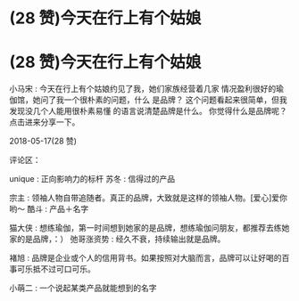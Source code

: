 # (28 赞)今天在行上有个姑娘

# (28 赞)今天在行上有个姑娘

小马宋 : 今天在行上有个姑娘约见了我，她们家族经营着几家 情况盈利很好的瑜伽馆，她问了我一个很朴素的问题，什么 是品牌？ 这个问题看起来很简单，但我发现没几个人能用很朴素易懂 的语言说清楚品牌是什么。 你觉得什么是品牌呢？点击进来分享一下。

2018-05-17(28 赞)

评论区：

unique : 正向影响力的标杆 苏冬 : 信得过的产品

宗主 : 领袖人物自带追随者。真正的品牌，大致就是这样的领袖人物。[爱心]爱你哟～ 酷斗 : 产品＋名字

猫大侠 : 想练瑜伽，第一时间想到她家的是品牌，想练瑜伽问朋友，都推荐去练她家的是品牌，：） 弛哥涨资势 : 经久不衰，持续输出就是品牌。

褚旭 : 品牌是企业或个人的信用背书。如果按照对大脑而言，品牌可以让好喝的百事可乐抵不过可口可乐。

小萌二 : 一个说起某类产品就能想到的名字